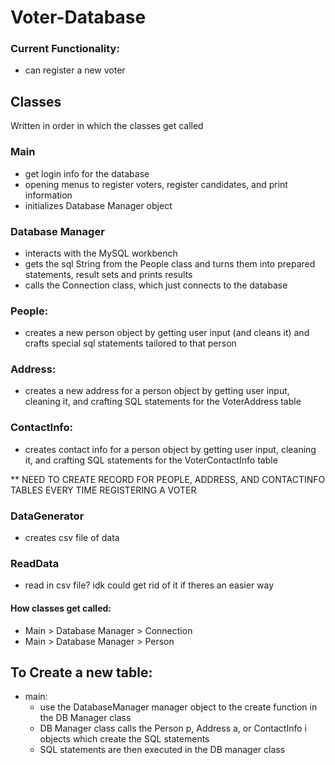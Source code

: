 # Voter-Database

### Current Functionality:
- can register a new voter

## Classes
Written in order in which the classes get called

### Main
- get login info for the database
- opening menus to register voters, register candidates, and print information
- initializes Database Manager object

### Database Manager
- interacts with the MySQL workbench 
- gets the sql String from the People class and turns them into prepared statements, result sets and prints results
- calls the Connection class, which just connects to the database

### People:
- creates a new person object by getting user input (and cleans it) and crafts special sql statements tailored to that person

### Address:
- creates a new address for a person object by getting user input, cleaning it, and crafting SQL statements for the VoterAddress table

### ContactInfo:
- creates contact info for a person object by getting user input, cleaning it, and crafting SQL statements for the VoterContactInfo table

** NEED TO CREATE RECORD FOR PEOPLE, ADDRESS, AND CONTACTINFO TABLES EVERY TIME REGISTERING A VOTER

### DataGenerator
- creates csv file of data

### ReadData
- read in csv file? idk could get rid of it if theres an easier way

#### How classes get called:
- Main > Database Manager > Connection
- Main > Database Manager > Person


## To Create a new table:
- main:
  - use the DatabaseManager manager object to the create function in the DB Manager class
   - DB Manager class calls the Person p, Address a, or ContactInfo i objects which create the SQL statements
   - SQL statements are then executed in the DB manager class
   
